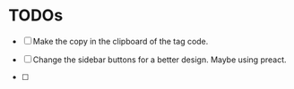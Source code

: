 # TODOs


-[ ] Make the copy in the clipboard of the tag code.

-[ ] Change the sidebar buttons for a better design. Maybe using preact.

- [ ] 
